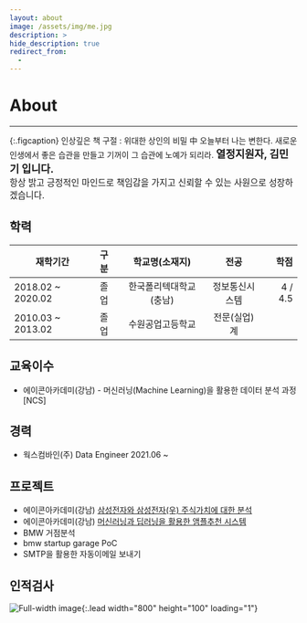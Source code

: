 ```yaml
---
layout: about
image: /assets/img/me.jpg
description: >
hide_description: true
redirect_from:
  -
---
```



# About

<!--author-->

* * *
{:.figcaption}
    인상깊은 책 구절 : 위대한 상인의 비밀 中
    오늘부터 나는 변한다. 새로운 인생에서 좋은 습관을 만들고 기꺼이 그 습관에 노예가 되리라.
<left>
<span style=
"font-size:130%;
font-weight:bold">
열정지원자, 김민기 입니다.<br>
</span>
<span style="font-size:110%;font-weight:">
항상 밝고 긍정적인 마인드로 책임감을 가지고 신뢰할 수 있는 사원으로 성장하겠습니다.
</span>
</left>

## 학력

| 재학기간           | 구분 | 학교명(소재지)         | 전공            | 학점           |
|-------------------|:-----|:---------------------:|:--------------:|---------------:|
| 2018.02 ~ 2020.02 | 졸업 | 한국폴리텍대학교 (충남) | 정보통신시스템   | 4 / 4.5        |
| 2010.03 ~ 2013.02 | 졸업 | 수원공업고등학교       | 전문(실업)계     |                |

## 교육이수
- 에이콘아카데미(강남) - 머신러닝(Machine Learning)을 활용한 데이터 분석 과정 [NCS]

## 경력
- 웍스컴바인(주) Data Engineer 2021.06 ~

## 프로젝트
- 에이콘아카데미(강남) [삼성전자와 삼성전자(우) 주식가치에 대한 분석](https://roogle6523.github.io/PortFolio/generic.html)
- 에이콘아카데미(강남) [머신러닝과 딥러닝을 활용한 앰플추천 시스템](https://roogle6523.github.io/PortFolio/generic2.html)
- BMW 거점분석
- bmw startup garage PoC
- SMTP을 활용한 자동이메일 보내기
## 인적검사
![Full-width image](../assets/img/personality.PNG){:.lead width="800" height="100" loading="1"}